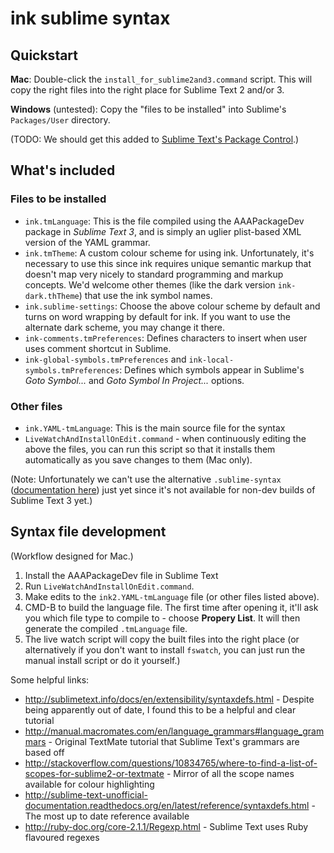 # ink sublime syntax

## Quickstart

**Mac**: Double-click the `install_for_sublime2and3.command` script. This will copy the right files into the right place for Sublime Text 2 and/or 3.

**Windows** (untested): Copy the "files to be installed" into Sublime's `Packages/User` directory.

(TODO: We should get this added to [Sublime Text's Package Control](https://packagecontrol.io/).)

## What's included

### Files to be installed

 * `ink.tmLanguage`: This is the file compiled using the AAAPackageDev package in *Sublime Text 3*, and is simply an uglier plist-based XML version of the YAML grammar.
 * `ink.tmTheme`: A custom colour scheme for using ink. Unfortunately, it's necessary to use this since ink requires unique semantic markup that doesn't map very nicely to standard programming and markup concepts. We'd welcome other themes (like the dark version `ink-dark.thTheme`) that use the ink symbol names.
 * `ink.sublime-settings`: Choose the above colour scheme by default and turns on word wrapping by default for ink. If you want to use the alternate dark scheme, you may change it there.
 * `ink-comments.tmPreferences`: Defines characters to insert when user uses comment shortcut in Sublime.
 * `ink-global-symbols.tmPreferences` and `ink-local-symbols.tmPreferences`: Defines which symbols appear in Sublime's *Goto Symbol...* and *Goto Symbol In Project...* options.

### Other files

 * `ink.YAML-tmLanguage`: This is the main source file for the syntax
 * `LiveWatchAndInstallOnEdit.command` - when continuously editing the above the files, you can run this script so that it installs them automatically as you save changes to them (Mac only).

(Note: Unfortunately we can't use the alternative `.sublime-syntax` ([documentation here](https://www.sublimetext.com/docs/3/syntax.html)) just yet since it's not available for non-dev builds of Sublime Text 3 yet.)


## Syntax file development

(Workflow designed for Mac.)

1. Install the AAAPackageDev file in Sublime Text
2. Run `LiveWatchAndInstallOnEdit.command`.
3. Make edits to the `ink2.YAML-tmLanguage` file (or other files listed above).
4. CMD-B to build the language file. The first time after opening it, it'll ask you which file type to compile to - choose **Propery List**. It will then generate the compiled `.tmLanguage` file.
5. The live watch script will copy the built files into the right place (or alternatively if you don't want to install `fswatch`, you can just run the manual install script or do it yourself.)

Some helpful links:

 - <http://sublimetext.info/docs/en/extensibility/syntaxdefs.html> - Despite being apparently out of date, I found this to be a helpful and clear tutorial
 - <http://manual.macromates.com/en/language_grammars#language_grammars> - Original TextMate tutorial that Sublime Text's grammars are based off
 - <http://stackoverflow.com/questions/10834765/where-to-find-a-list-of-scopes-for-sublime2-or-textmate> - Mirror of all the scope names available for colour highlighting
 - <http://sublime-text-unofficial-documentation.readthedocs.org/en/latest/reference/syntaxdefs.html> - The most up to date reference available
 - <http://ruby-doc.org/core-2.1.1/Regexp.html> - Sublime Text uses Ruby flavoured regexes
